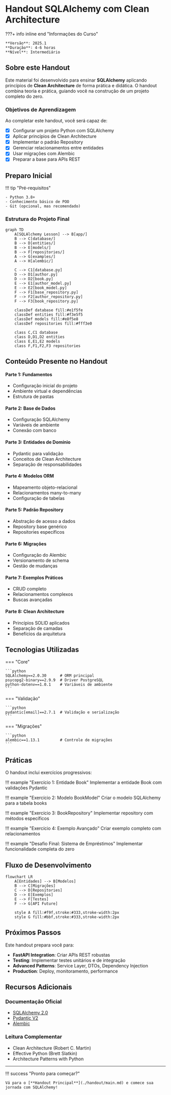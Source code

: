 # Handout SQLAlchemy com Clean Architecture

???+ info inline end "Informações do Curso"

    **Versão**: 2025.1  
    **Duração**: 4-6 horas  
    **Nível**: Intermediário

## Sobre este Handout

Este material foi desenvolvido para ensinar **SQLAlchemy** aplicando princípios de **Clean Architecture** de forma prática e didática. O handout combina teoria e prática, guiando você na construção de um projeto completo do zero.

### Objetivos de Aprendizagem

Ao completar este handout, você será capaz de:

- [x] Configurar um projeto Python com SQLAlchemy
- [x] Aplicar princípios de Clean Architecture
- [x] Implementar o padrão Repository
- [x] Gerenciar relacionamentos entre entidades
- [x] Usar migrações com Alembic
- [x] Preparar a base para APIs REST

## Preparo Inicial

!!! tip "Pré-requisitos"

    - Python 3.8+
    - Conhecimento básico de POO
    - Git (opcional, mas recomendado)

### Estrutura do Projeto Final

```mermaid
graph TD
    A[SQLAlchemy Lesson] --> B[app/]
    B --> C[database/]
    B --> D[entities/]
    B --> E[models/]
    B --> F[repositories/]
    A --> G[examples/]
    A --> H[alembic/]
    
    C --> C1[database.py]
    D --> D1[author.py]
    D --> D2[book.py]
    E --> E1[author_model.py]
    E --> E2[book_model.py]
    F --> F1[base_repository.py]
    F --> F2[author_repository.py]
    F --> F3[book_repository.py]
    
    classDef database fill:#e1f5fe
    classDef entities fill:#f3e5f5
    classDef models fill:#e8f5e8
    classDef repositories fill:#fff3e0
    
    class C,C1 database
    class D,D1,D2 entities
    class E,E1,E2 models
    class F,F1,F2,F3 repositories
```

## Conteúdo Presente no Handout

#### Parte 1: Fundamentos
- Configuração inicial do projeto
- Ambiente virtual e dependências
- Estrutura de pastas

#### Parte 2: Base de Dados
- Configuração SQLAlchemy
- Variáveis de ambiente
- Conexão com banco

#### Parte 3: Entidades de Domínio
- Pydantic para validação
- Conceitos de Clean Architecture
- Separação de responsabilidades

#### Parte 4: Modelos ORM
- Mapeamento objeto-relacional
- Relacionamentos many-to-many
- Configuração de tabelas

#### Parte 5: Padrão Repository
- Abstração de acesso a dados
- Repository base genérico
- Repositories específicos

#### Parte 6: Migrações
- Configuração do Alembic
- Versionamento de schema
- Gestão de mudanças

#### Parte 7: Exemplos Práticos
- CRUD completo
- Relacionamentos complexos
- Buscas avançadas

#### Parte 8: Clean Architecture
- Princípios SOLID aplicados
- Separação de camadas
- Benefícios da arquitetura

## Tecnologias Utilizadas

=== "Core"

    ```python
    SQLAlchemy==2.0.30      # ORM principal
    psycopg2-binary==2.9.9  # Driver PostgreSQL
    python-dotenv==1.0.1    # Variáveis de ambiente
    ```

=== "Validação"

    ```python
    pydantic[email]==2.7.1  # Validação e serialização
    ```

=== "Migrações"

    ```python
    alembic==1.13.1         # Controle de migrações
    ```

## Práticas

O handout inclui exercícios progressivos:

!!! example "Exercício 1: Entidade Book"
    Implementar a entidade Book com validações Pydantic

!!! example "Exercício 2: Modelo BookModel"
    Criar o modelo SQLAlchemy para a tabela books

!!! example "Exercício 3: BookRepository"
    Implementar repository com métodos específicos

!!! example "Exercício 4: Exemplo Avançado"
    Criar exemplo completo com relacionamentos

!!! example "Desafio Final: Sistema de Empréstimos"
    Implementar funcionalidade completa do zero

## Fluxo de Desenvolvimento

```mermaid
flowchart LR
    A[Entidades] --> B[Modelos]
    B --> C[Migrações]
    C --> D[Repositories]
    D --> E[Exemplos]
    E --> F[Testes]
    F --> G[API Future]
    
    style A fill:#f9f,stroke:#333,stroke-width:2px
    style G fill:#bbf,stroke:#333,stroke-width:2px
```

## Próximos Passos

Este handout prepara você para:

- **FastAPI Integration**: Criar APIs REST robustas
- **Testing**: Implementar testes unitários e de integração  
- **Advanced Patterns**: Service Layer, DTOs, Dependency Injection
- **Production**: Deploy, monitoramento, performance

## Recursos Adicionais

### Documentação Oficial
- [SQLAlchemy 2.0](https://docs.sqlalchemy.org/en/20/)
- [Pydantic V2](https://docs.pydantic.dev/latest/)
- [Alembic](https://alembic.sqlalchemy.org/)

### Leitura Complementar
- Clean Architecture (Robert C. Martin)
- Effective Python (Brett Slatkin)  
- Architecture Patterns with Python

---

!!! success "Pronto para começar?"
    
    Vá para o [**Handout Principal**](./handout/main.md) e comece sua jornada com SQLAlchemy!
